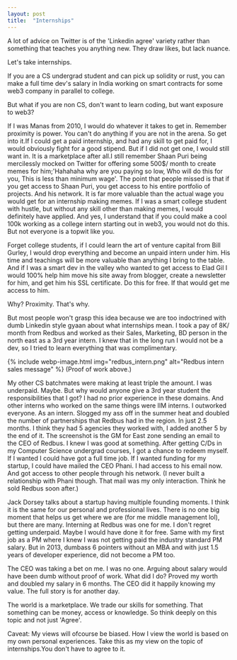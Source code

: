 ```yaml
---
layout: post
title:  "Internships"
---
```


A lot of advice on Twitter is of the 'Linkedin agree' variety rather than something that teaches you anything new. They draw likes, but lack nuance.

Let's take internships.

If you are a CS undergrad student and can pick up solidity or rust, you can make a full time dev's salary in India working on smart contracts for some web3 company in parallel to college.

But what if you are non CS, don't want to learn coding, but want exposure to web3?

If I was Manas from 2010, I would do whatever it takes to get in. Remember proximity is power. You can't do anything if you are not in the arena. So get into it.If I could get a paid internship, and had any skill to get paid for, I would obviously fight for a good stipend. But if I did not get one, I would still want in. It is a marketplace after all.I still remember Shaan Puri being mercilessly mocked on Twitter for offering some 500$/ month to create memes for him;'Hahahaha why are you paying so low, Who will do this for you, This is less than minimum wage'. The point that people missed is that if you get access to Shaan Puri, you get access to his entire portfolio of projects. And his network. It is far more valuable than the actual wage you would get for an internship making memes. If I was a smart college student with hustle, but without any skill other than making memes, I would definitely have applied. And yes, I understand that if you could make a cool 100k working as a college intern starting out in web3, you would not do this. But not everyone is a topwit like you.

Forget college students, if I could learn the art of venture capital from Bill Gurley, I would drop everything and become an unpaid intern under him. His time and teachings will be more valuable than anything I bring to the table. And if I was a smart dev in the valley who wanted to get access to Elad Gil I would 100% help him move his site away from blogger, create a newsletter for him, and get him his SSL certificate. Do this for free. If that would get me access to him.

Why? Proximity. That's why.

But most people won't grasp this idea because we are too indoctrined with dumb Linkedin style gyaan about what internships mean. I took a pay of 8K/ month from Redbus and worked as their Sales, Marketing, BD person in the north east as a 3rd year intern. I knew that in the long run I would not be a dev, so I tried to learn everything that was complimentary.

{% include webp-image.html img="redbus_intern.png" alt="Redbus intern sales message" %}
(Proof of work above.)

My other CS batchmates were making at least triple the amount. I was underpaid. Maybe. But why would anyone give a 3rd year student the responsibilities that I got? I had no prior experience in these domains. And other interns who worked on the same things were IIM interns. I outworked everyone. As an intern. Slogged my ass off in the summer heat and doubled the number of partnerships that Redbus had in the region. In just 2.5 months. I think they had 5 agencies they worked with, I added another 5 by the end of it. The screenshot is the GM for East zone sending an email to the CEO of Redbus. I knew I was good at something. After getting C/Ds in my Computer Science undergrad courses, I got a chance to redeem myself. If I wanted I could have got a full time job. If I wanted funding for my startup, I could have mailed the CEO Phani. I had access to his email now. And got access to other people through his network. (I never built a relationship with Phani though. That mail was my only interaction. Think he sold Redbus soon after.)

Jack Dorsey talks about a startup having multiple founding moments. I think it is the same for our personal and professional lives. There is no one big moment that helps us get where we are (for me middle management lol), but there are many. Interning at Redbus was one for me. I don't regret getting underpaid. Maybe I would have done it for free. Same with my first job as a PM where I knew I was not getting paid the industry standard PM salary. But in 2013, dumbass 6 pointers without an MBA and with just 1.5 years of developer experience, did not become a PM too.

The CEO was taking a bet on me. I was no one. Arguing about salary would have been dumb without proof of work. What did I do? Proved my worth and doubled my salary in 6 months. The CEO did it happily knowing my value. The full story is for another day.

The world is a marketplace. We trade our skills for something. That something can be money, access or knowledge. So think deeply on this topic and not just 'Agree'.

Caveat: My views will ofcourse be biased. How I view the world is based on my own personal experiences. Take this as my view on the topic of internships.You don't have to agree to it.
